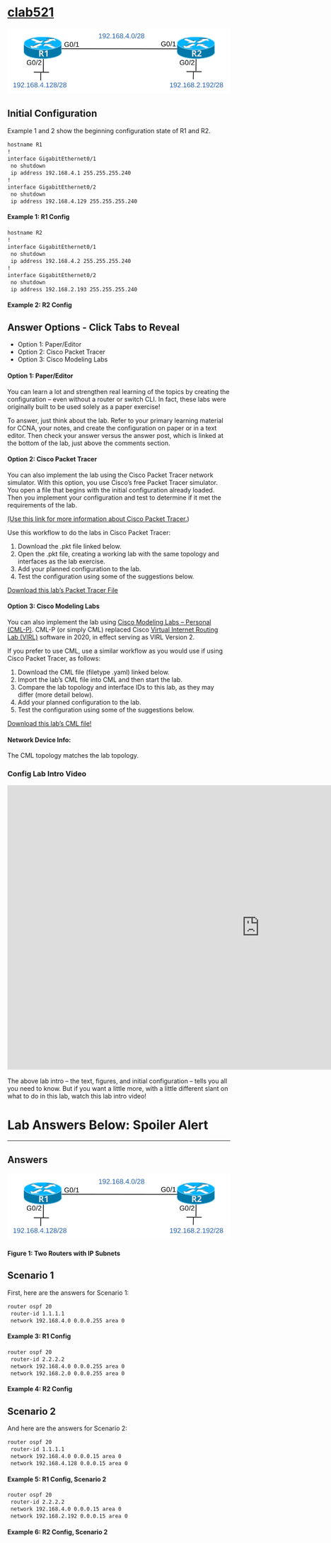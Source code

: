 # [clab521](https://www.certskills.com/clab521/)

![](../images/clab521_img1.svg)

## Initial Configuration

Example 1 and 2 show the beginning configuration state of R1 and R2.

    hostname R1
    !
    interface GigabitEthernet0/1
     no shutdown
     ip address 192.168.4.1 255.255.255.240
    !
    interface GigabitEthernet0/2
     no shutdown
     ip address 192.168.4.129 255.255.255.240

#### Example 1: R1 Config

    hostname R2
    !
    interface GigabitEthernet0/1
     no shutdown
     ip address 192.168.4.2 255.255.255.240
    !
    interface GigabitEthernet0/2
     no shutdown
     ip address 192.168.2.193 255.255.255.240

#### Example 2: R2 Config

## Answer Options - Click Tabs to Reveal

- Option 1: Paper/Editor
- Option 2: Cisco Packet Tracer
- Option 3: Cisco Modeling Labs

#### Option 1: Paper/Editor

You can learn a lot and strengthen real learning of the topics by creating the configuration – even without a router or switch CLI. In fact, these labs were originally built to be used solely as a paper exercise!

To answer, just think about the lab. Refer to your primary learning material for CCNA, your notes, and create the configuration on paper or in a text editor. Then check your answer versus the answer post, which is linked at the bottom of the lab, just above the comments section.

#### Option 2: Cisco Packet Tracer

You can also implement the lab using the Cisco Packet Tracer network simulator. With this option, you use Cisco’s free Packet Tracer simulator. You open a file that begins with the initial configuration already loaded. Then you implement your configuration and test to determine if it met the requirements of the lab.

[(Use this link for more information about Cisco Packet Tracer.](https://www.certskills.com/packettracer))

Use this workflow to do the labs in Cisco Packet Tracer:

1. Download the .pkt file linked below.
2. Open the .pkt file, creating a working lab with the same topology and interfaces as the lab exercise.
3. Add your planned configuration to the lab.
4. Test the configuration using some of the suggestions below.

[Download this lab’s Packet Tracer File](https://files.certskills.com/virl/clab521.pkt)

#### Option 3: Cisco Modeling Labs

You can also implement the lab using [Cisco Modeling Labs – Personal (CML-P)](https://developer.cisco.com/modeling-labs/). CML-P (or simply CML) replaced Cisco [Virtual Internet Routing Lab (VIRL)](https://virl.cisco.com/) software in 2020, in effect serving as VIRL Version 2.

If you prefer to use CML, use a similar workflow as you would use if using Cisco Packet Tracer, as follows:

1. Download the CML file (filetype .yaml) linked below.
2. Import the lab’s CML file into CML and then start the lab.
3. Compare the lab topology and interface IDs to this lab, as they may differ (more detail below).
4. Add your planned configuration to the lab.
5. Test the configuration using some of the suggestions below.

[Download this lab’s CML file!](https://files.certskills.com/virl/clab521.yaml)

#### Network Device Info:

The CML topology matches the lab topology.



### Config Lab Intro Video

<iframe id="iframe-player-14" data-id="14" class="youtube-player" width="1140" height="642" src="https://www.youtube.com/embed/TE_lk-ZciLU?version=3&#038;rel=1&#038;showsearch=0&#038;showinfo=1&#038;iv_load_policy=1&#038;fs=1&#038;hl=en-US&#038;autohide=2&#038;wmode=transparent" allowfullscreen="true" style="border:0;" sandbox="allow-scripts allow-same-origin allow-popups allow-presentation allow-popups-to-escape-sandbox"></iframe>

The above lab intro – the text, figures, and initial configuration – tells you all you need to know. But if you want a little more, with a little different slant on what to do in this lab, watch this lab intro video!

# Lab Answers Below: Spoiler Alert

---

## Answers

#### ![](../images/clab521_img1.svg)

#### Figure 1: Two Routers with IP Subnets

## Scenario 1

First, here are the answers for Scenario 1:

    router ospf 20
     router-id 1.1.1.1
     network 192.168.4.0 0.0.0.255 area 0

#### Example 3: R1 Config

    router ospf 20
     router-id 2.2.2.2
     network 192.168.4.0 0.0.0.255 area 0
     network 192.168.2.0 0.0.0.255 area 0

#### Example 4: R2 Config

## Scenario 2

And here are the answers for Scenario 2:

    router ospf 20
     router-id 1.1.1.1
     network 192.168.4.0 0.0.0.15 area 0
     network 192.168.4.128 0.0.0.15 area 0

#### Example 5: R1 Config, Scenario 2

    router ospf 20
     router-id 2.2.2.2
     network 192.168.4.0 0.0.0.15 area 0
     network 192.168.2.192 0.0.0.15 area 0

#### Example 6: R2 Config, Scenario 2